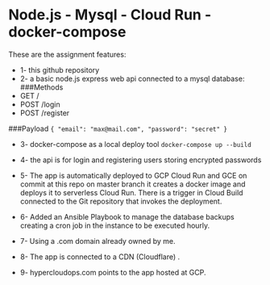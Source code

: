 # Node.js - Mysql - Cloud Run -docker-compose

 These are the assignment features: 

- 1- this github repository
- 2- a basic node.js express web api connected to a mysql database:
###Methods
- GET /
- POST /login
- POST /register

###Payload
``
{ "email": "max@mail.com", "password": "secret" }
``

- 3- docker-compose as a local deploy tool
``
docker-compose up --build
``

- 4- the api is for login and registering users storing encrypted passwords
- 5- The app is automatically deployed to GCP Cloud Run and GCE on commit at this repo on master branch it creates a docker image and deploys it to serverless Cloud Run. There is a trigger in Cloud Build connected to the Git repository that invokes the deployment.
- 6- Added an Ansible Playbook to manage the database backups creating a cron job in the instance to be executed hourly.
- 7- Using a .com domain already owned by me.
- 8- The app is connected to a CDN (Cloudflare) .
- 9- hypercloudops.com points to the app hosted at GCP.
